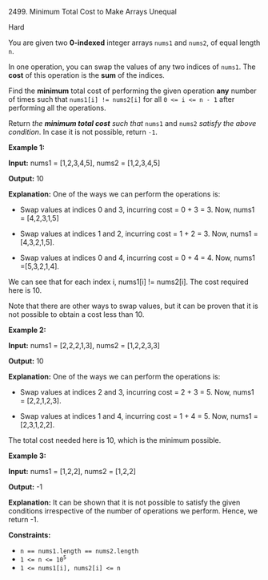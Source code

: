 2499\. Minimum Total Cost to Make Arrays Unequal

Hard

You are given two **0-indexed** integer arrays `nums1` and `nums2`, of equal length `n`.

In one operation, you can swap the values of any two indices of `nums1`. The **cost** of this operation is the **sum** of the indices.

Find the **minimum** total cost of performing the given operation **any** number of times such that `nums1[i] != nums2[i]` for all `0 <= i <= n - 1` after performing all the operations.

Return _the **minimum total cost** such that_ `nums1` and `nums2` _satisfy the above condition_. In case it is not possible, return `-1`.

**Example 1:**

**Input:** nums1 = [1,2,3,4,5], nums2 = [1,2,3,4,5]

**Output:** 10

**Explanation:** One of the ways we can perform the operations is:

- Swap values at indices 0 and 3, incurring cost = 0 + 3 = 3. Now, nums1 = [4,2,3,1,5]

- Swap values at indices 1 and 2, incurring cost = 1 + 2 = 3. Now, nums1 = [4,3,2,1,5].

- Swap values at indices 0 and 4, incurring cost = 0 + 4 = 4. Now, nums1 =[5,3,2,1,4].

We can see that for each index i, nums1[i] != nums2[i]. The cost required here is 10.

Note that there are other ways to swap values, but it can be proven that it is not possible to obtain a cost less than 10. 

**Example 2:**

**Input:** nums1 = [2,2,2,1,3], nums2 = [1,2,2,3,3]

**Output:** 10

**Explanation:** One of the ways we can perform the operations is:

- Swap values at indices 2 and 3, incurring cost = 2 + 3 = 5. Now, nums1 = [2,2,1,2,3].

- Swap values at indices 1 and 4, incurring cost = 1 + 4 = 5. Now, nums1 = [2,3,1,2,2].

The total cost needed here is 10, which is the minimum possible. 

**Example 3:**

**Input:** nums1 = [1,2,2], nums2 = [1,2,2]

**Output:** -1

**Explanation:** It can be shown that it is not possible to satisfy the given conditions irrespective of the number of operations we perform. Hence, we return -1. 

**Constraints:**

*   `n == nums1.length == nums2.length`
*   <code>1 <= n <= 10<sup>5</sup></code>
*   `1 <= nums1[i], nums2[i] <= n`
